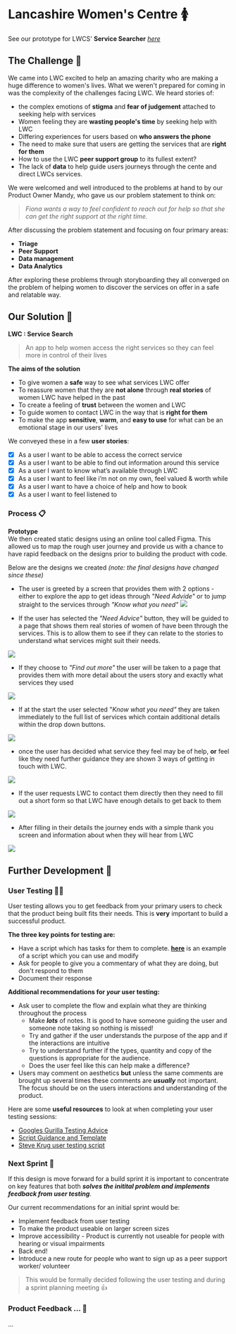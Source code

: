 # Lancashire Women's Centre :womens:
See our prototype for LWCS' **Service Searcher** _*[here](https://lwc.surge.sh/)*_

## The Challenge :two_women_holding_hands: 

We came into LWC excited to help an amazing charity who are making a huge difference to women's lives. What we weren't prepared for coming in was the complexity of the challenges facing LWC. We heard stories of:
 - the complex emotions of **stigma** and **fear of judgement** attached to seeking help with services
 - Women feeling they are **wasting people's time** by seeking help with LWC
 - Differing experiences for users based on **who answers the phone**
- The need to make sure that users are getting the services that are **right for them**
 - How to use the LWC **peer support group** to its fullest extent?
 - The lack of **data** to help guide users journeys through the cente and direct LWCs services. 

We were welcomed and well introduced to the problems at hand to by our Product Owner Mandy, who gave us our problem statement to think on:

>*Fiona wants a way to feel confident to reach out for help so that she can get the right support at the right time.*

After discussing the problem statement and focusing on four primary areas: 
* **Triage**
* **Peer Support**
* **Data management**
* **Data Analytics**

After exploring these problems through storyboarding they all converged on the problem of helping women to discover the services on offer in a safe and relatable way.

## Our Solution :circus_tent: 

**LWC : Service Search** 

> An app to help women access the right services so they can feel more in control of their lives


 **The aims of the solution**
* To give women a **safe** way to see what services LWC offer 
* To reassure women that they are **not alone** through **real stories** of women LWC have helped in the past
* To create a feeling of **trust** between the women and LWC
* To guide women to contact LWC in the way that is **right for them**
* To make the app **sensitive**, **warm**, and **easy to use** for what can be an emotional stage in our users' lives

We conveyed these in a few **user stories**: 
- [x] As a user I want to be able to access the correct service 
- [x] As a user I want to be able to find out information around this service
- [x] As a user I want to know what’s available through LWC 
- [x] As a user I want to feel like i’m not on my own, feel valued & worth while
- [x] As a user I want to have a choice of help and how to book 
- [x] As a user I want to feel listened to 

### Process :clipboard:


__Prototype__  
We then created static designs using an online tool called Figma. This allowed us to map the rough user journey and provide us with a chance to have rapid feedback on the designs prior to building the product with code. 

Below are the designs we created _*(note: the final designs have changed since these)*_

* The user is greeted by a screen that provides them with 2 options - either to explore the app to get ideas through _*"Need Advide"*_ or to jump straight to the services through _*"Know what you need"*_
![](https://i.imgur.com/CYUSuBU.png)
  
 * If the user has selected the _*"Need Advice"*_ button, they will be guided to a page that shows them real stories of women of have been through the services. This is to allow them to see if they can relate to the stories to understand what services might suit their needs.
  
![](https://i.imgur.com/Wmku0LT.png)
  
 * If they choose to _*"Find out more"*_ the user will be taken to a page that provides them with more detail about the users story and exactly what services they used  
   
   
![](https://i.imgur.com/WyY0lm2.png)
  
  * If at the start the user selected "_*Know what you need"*_ they are taken immediately to the full list of services which contain additional details within the drop down buttons.
  
![](https://i.imgur.com/ystwc4J.png)
  
  * once the user has decided what service they feel may be of help, **or** feel like they need further guidance they are shown 3 ways of getting in touch with LWC. 
   
![](https://i.imgur.com/bgELFeJ.png)
  
  * If the user requests LWC to contact them directly then they need to fill out a short form so that LWC have enough details to get back to them
    
![](https://i.imgur.com/9sAr56V.png)

 
 * After filling in their details the journey ends with a simple thank you screen and information about when they will hear from LWC
 
   
![](https://i.imgur.com/5HiStw5.png)



## Further Development  :wrench:
### User Testing :two_women_holding_hands::two_women_holding_hands:
User testing allows you to get feedback from your primary users to check that the product being built fits their needs. This is __very__ important to build a successful product. 

__The three key points for testing are:__
- Have a script which has tasks for them to complete. **[here](https://github.com/InFact-coop/LWC/blob/master/usertesting.md)** is an example of a script which you can use and modify
- Ask for people to give you a commentary of what they are doing, but don't respond to them
- Document their response

__Additional recommendations for _*your*_ user testing:__
* Ask user to complete the flow and explain what they are thinking throughout the process 
    * Make __*lots*__ of notes. It is good to have someone guiding the user and someone note taking so nothing is missed!
    * Try and gather if the user understands the purpose of the app and if the interactions are intuitive 
    *  Try to understand further if the types, quantity and copy of the questions is appropriate for the audience. 
    *  Does the user feel like this can help make a difference? 
* Users may comment on aesthetics __but__ unless the same comments are brought up several times these comments are __*usually*__ not important. The focus should be on the users interactions and understanding of the product.   

Here are some __useful resources__ to look at when completing your user testing sessions:
-  [Googles Gurilla Testing Advice](https://www.youtube.com/watch?v=0YL0xoSmyZI&feature=youtu.be)
- [Script Guidance and Template](https://github.com/foundersandcoders/master-reference/blob/master/coursebook/weeks-10-12/user-testing.md#1-planning)
- [Steve Krug user testing script](https://sensible.com/downloads/test-script.pdf)



### Next Sprint :runner: 
If this design is move forward for a build sprint it is important to concentrate on key features that both __*solves the initital problem and implements feedback from user testing*__.

Our current recommendations for an initial sprint would be:
* Implement feedback from user testing 
* To make the product useable on larger screen sizes 
* Improve accessibility - Product is currently not useable for people with hearing or visual impairments 
* Back end! 
* Introduce a new route for people who want to sign up as a peer support worker/ volunteer 


> This would be formally decided following the user testing and during a sprint planning meeting :+1: 

### Product Feedback ... :arrows_counterclockwise:
...
